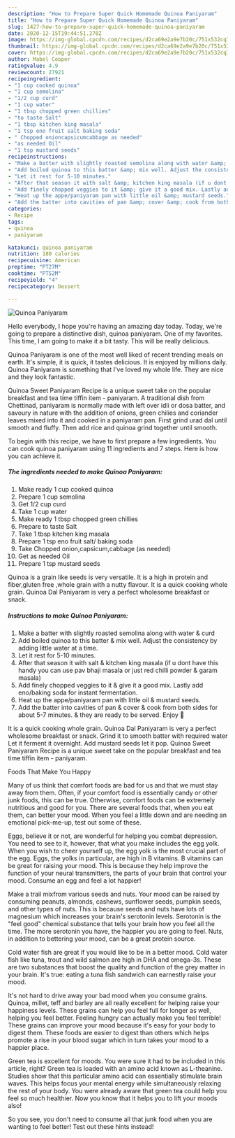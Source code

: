 ```yaml
---
description: "How to Prepare Super Quick Homemade Quinoa Paniyaram"
title: "How to Prepare Super Quick Homemade Quinoa Paniyaram"
slug: 1427-how-to-prepare-super-quick-homemade-quinoa-paniyaram
date: 2020-12-15T19:44:51.270Z
image: https://img-global.cpcdn.com/recipes/d2ca69e2a9e7b20c/751x532cq70/quinoa-paniyaram-recipe-main-photo.jpg
thumbnail: https://img-global.cpcdn.com/recipes/d2ca69e2a9e7b20c/751x532cq70/quinoa-paniyaram-recipe-main-photo.jpg
cover: https://img-global.cpcdn.com/recipes/d2ca69e2a9e7b20c/751x532cq70/quinoa-paniyaram-recipe-main-photo.jpg
author: Mabel Cooper
ratingvalue: 4.9
reviewcount: 27921
recipeingredient:
- "1 cup cooked quinoa"
- "1 cup semolina"
- "1/2 cup curd"
- "1 cup water"
- "1 tbsp chopped green chillies"
- "to taste Salt"
- "1 tbsp kitchen king masala"
- "1 tsp eno fruit salt baking soda"
- " Chopped onioncapsicumcabbage as needed"
- "as needed Oil"
- "1 tsp mustard seeds"
recipeinstructions:
- "Make a batter with slightly roasted semolina along with water &amp; curd"
- "Add boiled quinoa to this batter &amp; mix well. Adjust the consistency by adding little water at a time."
- "Let it rest for 5-10 minutes."
- "After that season it with salt &amp; kitchen king masala (if u dont have this handy you can use pav bhaji masala or just red chilli powder &amp; garam masala)"
- "Add finely chopped veggies to it &amp; give it a good mix. Lastly add eno/baking soda for instant fermentation."
- "Heat up the appe/paniyaram pan with little oil &amp; mustard seeds."
- "Add the batter into cavities of pan &amp; cover &amp; cook from both sides for about 5-7 minutes. &amp; they are ready to be served. Enjoy 🤗"
categories:
- Recipe
tags:
- quinoa
- paniyaram

katakunci: quinoa paniyaram 
nutrition: 180 calories
recipecuisine: American
preptime: "PT27M"
cooktime: "PT52M"
recipeyield: "4"
recipecategory: Dessert

---
```



![Quinoa Paniyaram](https://img-global.cpcdn.com/recipes/d2ca69e2a9e7b20c/751x532cq70/quinoa-paniyaram-recipe-main-photo.jpg)

Hello everybody, I hope you're having an amazing day today. Today, we're going to prepare a distinctive dish, quinoa paniyaram. One of my favorites. This time, I am going to make it a bit tasty. This will be really delicious.

Quinoa Paniyaram is one of the most well liked of recent trending meals on earth. It's simple, it is quick, it tastes delicious. It is enjoyed by millions daily. Quinoa Paniyaram is something that I've loved my whole life. They are nice and they look fantastic.

Quinoa Sweet Paniyaram Recipe is a unique sweet take on the popular breakfast and tea time tiffin item - paniyaram. A traditional dish from Chettinad, paniyaram is normally made with left over idli or dosa batter, and savoury in nature with the addition of onions, green chilies and coriander leaves mixed into it and cooked in a paniyaram pan. First grind urad dal until smooth and fluffy. Then add rice and quinoa grind together until smooth.


To begin with this recipe, we have to first prepare a few ingredients. You can cook quinoa paniyaram using 11 ingredients and 7 steps. Here is how you can achieve it.

<!--inarticleads1-->

##### The ingredients needed to make Quinoa Paniyaram:

1. Make ready 1 cup cooked quinoa
1. Prepare 1 cup semolina
1. Get 1/2 cup curd
1. Take 1 cup water
1. Make ready 1 tbsp chopped green chillies
1. Prepare to taste Salt
1. Take 1 tbsp kitchen king masala
1. Prepare 1 tsp eno fruit salt/ baking soda
1. Take  Chopped onion,capsicum,cabbage (as needed)
1. Get as needed Oil
1. Prepare 1 tsp mustard seeds


Quinoa is a grain like seeds is very versatile. It is a high in protein and fiber,gluten free ,whole grain with a nutty flavour. It is a quick cooking whole grain. Quinoa Dal Paniyaram is very a perfect wholesome breakfast or snack. 

<!--inarticleads2-->

##### Instructions to make Quinoa Paniyaram:

1. Make a batter with slightly roasted semolina along with water &amp; curd
1. Add boiled quinoa to this batter &amp; mix well. Adjust the consistency by adding little water at a time.
1. Let it rest for 5-10 minutes.
1. After that season it with salt &amp; kitchen king masala (if u dont have this handy you can use pav bhaji masala or just red chilli powder &amp; garam masala)
1. Add finely chopped veggies to it &amp; give it a good mix. Lastly add eno/baking soda for instant fermentation.
1. Heat up the appe/paniyaram pan with little oil &amp; mustard seeds.
1. Add the batter into cavities of pan &amp; cover &amp; cook from both sides for about 5-7 minutes. &amp; they are ready to be served. Enjoy 🤗


It is a quick cooking whole grain. Quinoa Dal Paniyaram is very a perfect wholesome breakfast or snack. Grind it to smooth batter with required water Let it ferment it overnight. Add mustard seeds let it pop. Quinoa Sweet Paniyaram Recipe is a unique sweet take on the popular breakfast and tea time tiffin item - paniyaram. 

Foods That Make You Happy


Many of us think that comfort foods are bad for us and that we must stay away from them. Often, if your comfort food is essentially candy or other junk foods, this can be true. Otherwise, comfort foods can be extremely nutritious and good for you. There are several foods that, when you eat them, can better your mood. When you feel a little down and are needing an emotional pick-me-up, test out some of these.

Eggs, believe it or not, are wonderful for helping you combat depression. You need to see to it, however, that what you make includes the egg yolk. When you wish to cheer yourself up, the egg yolk is the most crucial part of the egg. Eggs, the yolks in particular, are high in B vitamins. B vitamins can be great for raising your mood. This is because they help improve the function of your neural transmitters, the parts of your brain that control your mood. Consume an egg and feel a lot happier!

Make a trail mixfrom various seeds and nuts. Your mood can be raised by consuming peanuts, almonds, cashews, sunflower seeds, pumpkin seeds, and other types of nuts. This is because seeds and nuts have lots of magnesium which increases your brain's serotonin levels. Serotonin is the "feel good" chemical substance that tells your brain how you feel all the time. The more serotonin you have, the happier you are going to feel. Nuts, in addition to bettering your mood, can be a great protein source.

Cold water fish are great if you would like to be in a better mood. Cold water fish like tuna, trout and wild salmon are high in DHA and omega-3s. These are two substances that boost the quality and function of the grey matter in your brain. It's true: eating a tuna fish sandwich can earnestly raise your mood. 

It's not hard to drive away your bad mood when you consume grains. Quinoa, millet, teff and barley are all really excellent for helping raise your happiness levels. These grains can help you feel full for longer as well, helping you feel better. Feeling hungry can actually make you feel terrible! These grains can improve your mood because it's easy for your body to digest them. These foods are easier to digest than others which helps promote a rise in your blood sugar which in turn takes your mood to a happier place.

Green tea is excellent for moods. You were sure it had to be included in this article, right? Green tea is loaded with an amino acid known as L-theanine. Studies show that this particular amino acid can essentially stimulate brain waves. This helps focus your mental energy while simultaneously relaxing the rest of your body. You were already aware that green tea could help you feel so much healthier. Now you know that it helps you to lift your moods also!

So you see, you don't need to consume all that junk food when you are wanting to feel better! Test out  these hints  instead!

